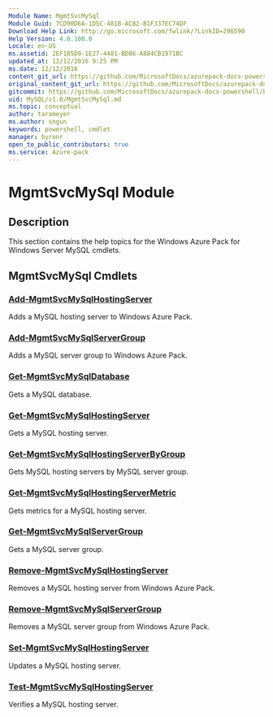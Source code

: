 ```yaml
---
Module Name: MgmtSvcMySql
Module Guid: 7CD90D6A-1D5C-481B-AC82-B1F337EC74DF
Download Help Link: http://go.microsoft.com/fwlink/?LinkID=296590
Help Version: 4.0.100.0
Locale: en-US
ms.assetid: 2EF185D9-1E27-4481-BD86-A884CB1971BC
updated_at: 12/12/2016 9:25 PM
ms.date: 12/12/2016
content_git_url: https://github.com/MicrosoftDocs/azurepack-docs-powershell/blob/live/AzurePack-cmdlets/MySQL/v1.0/MgmtSvcMySql.md
original_content_git_url: https://github.com/MicrosoftDocs/azurepack-docs-powershell/blob/live/AzurePack-cmdlets/MySQL/v1.0/MgmtSvcMySql.md
gitcommit: https://github.com/MicrosoftDocs/azurepack-docs-powershell/blob/b83cde31c8e8df3140400b62cc6698cfc8f37a47/AzurePack-cmdlets/MySQL/v1.0/MgmtSvcMySql.md
uid: MySQL/v1.0/MgmtSvcMySql.md
ms.topic: conceptual
author: tarameyer
ms.author: sngun
keywords: powershell, cmdlet
manager: byronr
open_to_public_contributors: true
ms.service: Azure-pack
---
```


# MgmtSvcMySql Module
## Description
This section contains the help topics for the Windows Azure Pack for Windows Server MySQL cmdlets.

## MgmtSvcMySql Cmdlets
### [Add-MgmtSvcMySqlHostingServer](./Add-MgmtSvcMySqlHostingServer.md)
Adds a MySQL hosting server to Windows Azure Pack.

### [Add-MgmtSvcMySqlServerGroup](./Add-MgmtSvcMySqlServerGroup.md)
Adds a MySQL server group to Windows Azure Pack.

### [Get-MgmtSvcMySqlDatabase](./Get-MgmtSvcMySqlDatabase.md)
Gets a MySQL database.

### [Get-MgmtSvcMySqlHostingServer](./Get-MgmtSvcMySqlHostingServer.md)
Gets a MySQL hosting server.

### [Get-MgmtSvcMySqlHostingServerByGroup](./Get-MgmtSvcMySqlHostingServerByGroup.md)
Gets MySQL hosting servers by MySQL server group.

### [Get-MgmtSvcMySqlHostingServerMetric](./Get-MgmtSvcMySqlHostingServerMetric.md)
Gets metrics for a MySQL hosting server.

### [Get-MgmtSvcMySqlServerGroup](./Get-MgmtSvcMySqlServerGroup.md)
Gets a MySQL server group.

### [Remove-MgmtSvcMySqlHostingServer](./Remove-MgmtSvcMySqlHostingServer.md)
Removes a MySQL hosting server from Windows Azure Pack.

### [Remove-MgmtSvcMySqlServerGroup](./Remove-MgmtSvcMySqlServerGroup.md)
Removes a MySQL server group from Windows Azure Pack.

### [Set-MgmtSvcMySqlHostingServer](./Set-MgmtSvcMySqlHostingServer.md)
Updates a MySQL hosting server.

### [Test-MgmtSvcMySqlHostingServer](./Test-MgmtSvcMySqlHostingServer.md)
Verifies a MySQL hosting server.

